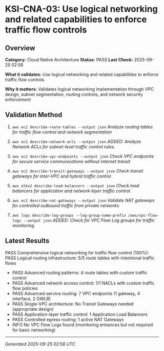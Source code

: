 # KSI-CNA-03: Use logical networking and related capabilities to enforce traffic flow controls

## Overview

**Category:** Cloud Native Architecture
**Status:** PASS
**Last Check:** 2025-09-25 02:58

**What it validates:** Use logical networking and related capabilities to enforce traffic flow controls

**Why it matters:** Validates logical networking implementation through VPC design, subnet segmentation, routing controls, and network security enforcement

## Validation Method

1. `aws ec2 describe-route-tables --output json`
   *Analyze routing tables for traffic flow control and network segmentation*

2. `aws ec2 describe-network-acls --output json`
   *ADDED: Analyze Network ACLs for subnet-level traffic control rules.*

3. `aws ec2 describe-vpc-endpoints --output json`
   *Check VPC endpoints for secure service communications without internet transit*

4. `aws ec2 describe-transit-gateways --output json`
   *Check transit gateways for inter-VPC and hybrid traffic control*

5. `aws elbv2 describe-load-balancers --output json`
   *Check load balancers for application and network-layer traffic control.*

6. `aws ec2 describe-nat-gateways --output json`
   *Validate NAT gateways for controlled outbound traffic from private networks*

7. `aws logs describe-log-groups --log-group-name-prefix /aws/vpc-flow-logs --output json`
   *ADDED: Check for VPC Flow Log groups for traffic monitoring.*

## Latest Results

PASS Comprehensive logical networking for traffic flow control (100%): PASS Logical routing infrastructure: 5/5 route tables with intentional traffic flows
- PASS Advanced routing patterns: 4 route tables with custom traffic control
- PASS Advanced network access control: 1/1 NACLs with custom traffic flow policies
- PASS Advanced service routing: 7 VPC endpoints (1 gateway, 4 interface, 2 GWLB)
- PASS Single-VPC architecture: No Transit Gateways needed (appropriate design)
- PASS Application-layer traffic control: 1 Application Load Balancers
- PASS Controlled egress routing: 1 active NAT Gateways
- INFO No VPC Flow Logs found (monitoring enhances but not required for basic networking)

---
*Generated 2025-09-25 02:58 UTC*